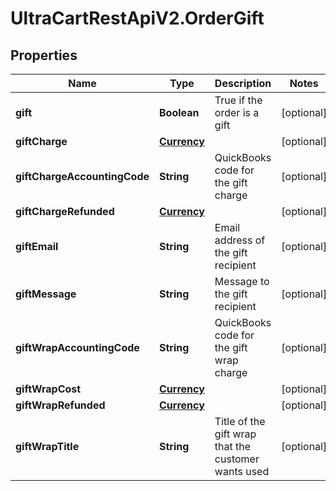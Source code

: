 # UltraCartRestApiV2.OrderGift

## Properties
Name | Type | Description | Notes
------------ | ------------- | ------------- | -------------
**gift** | **Boolean** | True if the order is a gift | [optional] 
**giftCharge** | [**Currency**](Currency.md) |  | [optional] 
**giftChargeAccountingCode** | **String** | QuickBooks code for the gift charge | [optional] 
**giftChargeRefunded** | [**Currency**](Currency.md) |  | [optional] 
**giftEmail** | **String** | Email address of the gift recipient | [optional] 
**giftMessage** | **String** | Message to the gift recipient | [optional] 
**giftWrapAccountingCode** | **String** | QuickBooks code for the gift wrap charge | [optional] 
**giftWrapCost** | [**Currency**](Currency.md) |  | [optional] 
**giftWrapRefunded** | [**Currency**](Currency.md) |  | [optional] 
**giftWrapTitle** | **String** | Title of the gift wrap that the customer wants used | [optional] 


